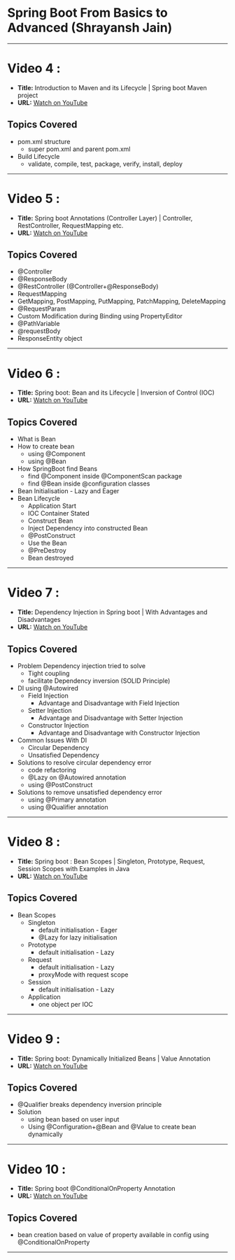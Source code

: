 # Spring Boot From Basics to Advanced (Shrayansh Jain)

---
# Video 4 :
- **Title:** Introduction to Maven and its Lifecycle | Spring boot Maven project
- **URL:** [Watch on YouTube](https://www.youtube.com/watch?v=1e4jNP8iKLo&list=PL6W8uoQQ2c60g6_fcjDCLHSx1LBeVYqyZ&index=4)

## Topics Covered
- pom.xml structure
  - super pom.xml and parent pom.xml
- Build Lifecycle
  - validate, compile, test, package, verify, install, deploy

---
# Video 5 :
- **Title:** Spring boot Annotations (Controller Layer) | Controller, RestController, RequestMapping etc.
- **URL:** [Watch on YouTube](https://www.youtube.com/watch?v=ndSUJYNa8T8&list=PL6W8uoQQ2c60g6_fcjDCLHSx1LBeVYqyZ&index=5)

## Topics Covered
- @Controller
- @ResponseBody
- @RestController (@Controller+@ResponseBody)
- RequestMapping
- GetMapping, PostMapping, PutMapping, PatchMapping, DeleteMapping
- @RequestParam
- Custom Modification during Binding using PropertyEditor
- @PathVariable
- @requestBody
- ResponseEntity object

---
# Video 6 :
- **Title:** Spring boot: Bean and its Lifecycle | Inversion of Control (IOC)
- **URL:** [Watch on YouTube](https://www.youtube.com/watch?v=Wd15hxveyME&list=PL6W8uoQQ2c60g6_fcjDCLHSx1LBeVYqyZ&index=6)

## Topics Covered
- What is Bean
- How to create bean
    - using @Component
    - using @Bean
- How SpringBoot find Beans
    - find @Component inside @ComponentScan package
    - find @Bean inside @configuration classes
- Bean Initialisation - Lazy and Eager
- Bean Lifecycle
    - Application Start
    - IOC Container Stated
    - Construct Bean
    - Inject Dependency into constructed Bean
    - @PostConstruct
    - Use the Bean
    - @PreDestroy
    - Bean destroyed

---
# Video 7 :
- **Title:** Dependency Injection in Spring boot | With Advantages and Disadvantages
- **URL:** [Watch on YouTube](https://www.youtube.com/watch?v=W-TgmKAnGG0&list=PL6W8uoQQ2c60g6_fcjDCLHSx1LBeVYqyZ&index=7)

## Topics Covered
- Problem Dependency injection tried to solve
  - Tight coupling
  - facilitate Dependency inversion (SOLID Principle)
- DI using @Autowired
  - Field Injection
    - Advantage and Disadvantage with Field Injection
  - Setter Injection
    - Advantage and Disadvantage with Setter Injection
  - Constructor Injection
    - Advantage and Disadvantage with Constructor Injection
- Common Issues With DI
  - Circular Dependency
  - Unsatisfied Dependency
- Solutions to resolve circular dependency error
  - code refactoring
  - @Lazy on @Autowired annotation
  - using @PostConstruct
- Solutions to remove unsatisfied dependency error
  - using @Primary annotation
  - using @Qualifier annotation

---
# Video 8 :
- **Title:** Spring boot : Bean Scopes | Singleton, Prototype, Request, Session Scopes with Examples in Java
- **URL:** [Watch on YouTube](https://www.youtube.com/watch?v=JGFNn6Eqp64&list=PL6W8uoQQ2c60g6_fcjDCLHSx1LBeVYqyZ&index=8)

## Topics Covered
- Bean Scopes
  - Singleton
    - default initialisation - Eager
    - @Lazy for lazy initialisation
  - Prototype
    - default initialisation - Lazy
  - Request
    - default initialisation - Lazy
    - proxyMode with request scope
  - Session
    - default initialisation - Lazy
  - Application
    - one object per IOC

---
# Video 9 :
- **Title:** Spring boot: Dynamically Initialized Beans | Value Annotation
- **URL:** [Watch on YouTube](https://www.youtube.com/watch?v=eZfT5yKm2Xg&list=PL6W8uoQQ2c60g6_fcjDCLHSx1LBeVYqyZ&index=9)

## Topics Covered
- @Qualifier breaks dependency inversion principle
- Solution
  - using bean based on user input
  - Using @Configuration+@Bean and @Value to create bean dynamically

---
# Video 10 :
- **Title:** Spring boot @ConditionalOnProperty Annotation
- **URL:** [Watch on YouTube](https://www.youtube.com/watch?v=HN-IX8Rl8Do&list=PL6W8uoQQ2c60g6_fcjDCLHSx1LBeVYqyZ&index=10)

## Topics Covered
- bean creation based on value of property available in config using @ConditionalOnProperty

---
